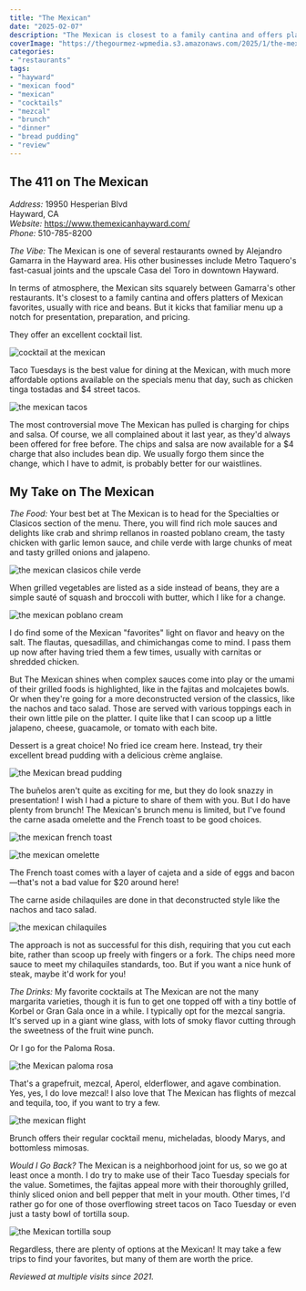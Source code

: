 ```yaml
---
title: "The Mexican"
date: "2025-02-07"
description: "The Mexican is closest to a family cantina and offers platters of Mexican favorites, usually with rice and beans. But it kicks that familiar menu up a notch in terms of presentation, preparation, and pricing. And they offer an excellent cocktail list"
coverImage: "https://thegourmez-wpmedia.s3.amazonaws.com/2025/1/the-mexican+(3).jpg"
categories:
- "restaurants"
tags:
- "hayward"
- "mexican food"
- "mexican"
- "cocktails"
- "mezcal"
- "brunch"
- "dinner"
- "bread pudding"
- "review"
---
```


## The 411 on The Mexican

*Address:* 19950 Hesperian Blvd\
Hayward, CA\
*Website:* <https://www.themexicanhayward.com/>\
*Phone:* 510-785-8200

*The Vibe:* The Mexican is one of several restaurants owned by Alejandro Gamarra in the Hayward area. His other businesses include Metro Taquero's fast-casual joints and the upscale Casa del Toro in downtown Hayward.

In terms of atmosphere, the Mexican sits squarely between Gamarra's other restaurants. It's closest to a family cantina and offers platters of Mexican favorites, usually with rice and beans. But it kicks that familiar menu up a notch for presentation, preparation, and pricing. 

They offer an excellent cocktail list.

![cocktail at the mexican](https://thegourmez-wpmedia.s3.amazonaws.com/2025/1/the-mexican+(6).jpg)

Taco Tuesdays is the best value for dining at the Mexican, with much more affordable options available on the specials menu that day, such as chicken tinga tostadas and \$4 street tacos.

![the mexican tacos](https://thegourmez-wpmedia.s3.amazonaws.com/2025/1/the-mexican+(10).jpg)

The most controversial move The Mexican has pulled is charging for chips and salsa. Of course, we all complained about it last year, as they'd always been offered for free before. The chips and salsa are now available for a \$4 charge that also includes bean dip. We usually forgo them since the change, which I have to admit, is probably better for our waistlines.

## My Take on The Mexican

*The Food:* Your best bet at The Mexican is to head for the Specialties or Clasicos section of the menu. There, you will find rich mole sauces and delights like crab and shrimp rellanos in roasted poblano cream, the tasty chicken with garlic lemon sauce, and chile verde with large chunks of meat and tasty grilled onions and jalapeno.

![the mexican clasicos chile verde](https://thegourmez-wpmedia.s3.amazonaws.com/2025/1/the-mexican+(12).jpg)

When grilled vegetables are listed as a side instead of beans, they are a simple sauté of squash and broccoli with butter, which I like for a change.

![the mexican poblano cream](<https://thegourmez-wpmedia.s3.amazonaws.com/2025/1/the-mexican+(3).jpg>)

I do find some of the Mexican "favorites" light on flavor and heavy on the salt. The flautas, quesadillas, and chimichangas come to mind. I pass them up now after having tried them a few times, usually with carnitas or shredded chicken.

But The Mexican shines when complex sauces come into play or the umami of their grilled foods is highlighted, like in the fajitas and molcajetes bowls. Or when they're going for a more deconstructed version of the classics, like the nachos and taco salad. Those are served with various toppings each in their own little pile on the platter. I quite like that I can scoop up a little jalapeno, cheese, guacamole, or tomato with each bite.

Dessert is a great choice! No fried ice cream here. Instead, try their excellent bread pudding with a delicious crème anglaise.

![the Mexican bread pudding](https://thegourmez-wpmedia.s3.amazonaws.com/2025/1/the-mexican+(8).jpg)

The buñelos aren't quite as exciting for me, but they do look snazzy in presentation! I wish I had a picture to share of them with you. But I do have plenty from brunch! The Mexican's brunch menu is limited, but I've found the carne asada omelette and the French toast to be good choices.

![the mexican french toast](<https://thegourmez-wpmedia.s3.amazonaws.com/2025/1/the-mexican+(2).jpg>)

![the mexican omelette](<https://thegourmez-wpmedia.s3.amazonaws.com/2025/1/the-mexican+(1).jpg>)

The French toast comes with a layer of cajeta and a side of eggs and bacon—that's not a bad value for \$20 around here!

The carne aside chilaquiles are done in that deconstructed style like the nachos and taco salad.

![the mexican chilaquiles](<https://thegourmez-wpmedia.s3.amazonaws.com/2025/1/the-mexican+(5).jpg>)

The approach is not as successful for this dish, requiring that you cut each bite, rather than scoop up freely with fingers or a fork. The chips need more sauce to meet my chilaquiles standards, too. But if you want a nice hunk of steak, maybe it'd work for you!

*The Drinks:* My favorite cocktails at The Mexican are not the many margarita varieties, though it is fun to get one topped off with a tiny bottle of Korbel or Gran Gala once in a while. I typically opt for the mezcal sangria. It's served up in a giant wine glass, with lots of smoky flavor cutting through the sweetness of the fruit wine punch.

Or I go for the Paloma Rosa.

![the Mexican paloma rosa](<https://thegourmez-wpmedia.s3.amazonaws.com/2025/1/the-mexican+(13).jpg>)

That's a grapefruit, mezcal, Aperol, elderflower, and agave combination. Yes, yes, I do love mezcal! I also love that The Mexican has flights of mezcal and tequila, too, if you want to try a few.

![the mexican flight](<https://thegourmez-wpmedia.s3.amazonaws.com/2025/1/the-mexican+(11).jpg>)

Brunch offers their regular cocktail menu, micheladas, bloody Marys, and bottomless mimosas.

*Would I Go Back?* The Mexican is a neighborhood joint for us, so we go at least once a month. I do try to make use of their Taco Tuesday specials for the value. Sometimes, the fajitas appeal more with their thoroughly grilled, thinly sliced onion and bell pepper that melt in your mouth. Other times, I'd rather go for one of those overflowing street tacos on Taco Tuesday or even just a tasty bowl of tortilla soup.

![the Mexican tortilla soup](<https://thegourmez-wpmedia.s3.amazonaws.com/2025/1/the-mexican+(9).jpg>)

Regardless, there are plenty of options at the Mexican! It may take a few trips to find your favorites, but many of them are worth the price.

*Reviewed at multiple visits since 2021.*
